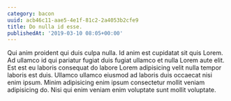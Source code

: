 ```yaml
---
category: bacon
uuid: acb46c11-aae5-4e1f-81c2-2a4053b2cfe9
title: Do nulla id esse.
publishedAt: '2019-03-10 08:05+00:00'
---
```


Qui anim proident qui duis culpa nulla. Id anim est cupidatat sit quis Lorem. Ad ullamco id qui pariatur fugiat duis fugiat ullamco et nulla Lorem aute elit. Est est eu laboris consequat do labore Lorem adipisicing velit nulla tempor laboris est duis. Ullamco ullamco eiusmod ad laboris duis occaecat nisi enim ipsum. Minim adipisicing enim ipsum consectetur mollit veniam adipisicing do. Nisi qui enim veniam enim voluptate sunt mollit voluptate.